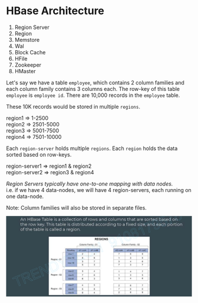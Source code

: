 # HBase Architecture

1. Region Server
2. Region
3. Memstore
4. Wal
5. Block Cache
6. HFile
7. Zookeeper
8. HMaster

Let's say we have a table `employee`, which contains 2 column families and each column family contains 3 columns each. The row-key of this table `employee` is `employee id`.
There are 10,000 records in the `employee` table.

These 10K records would be stored in multiple `regions`. 

region1 => 1-2500 <br>
region2 => 2501-5000 <br>
region3 => 5001-7500 <br>
region4 => 7501-10000 <br>

Each `region-server` holds multiple `regions`. Each `region` holds the data sorted based on row-keys.

region-server1 => region1 & region2 <br>
region-server2 => region3 & region4

*Region Servers typically have one-to-one mapping with data nodes.* <br>
i.e. if we have 4 data-nodes, we will have 4 region-servers, each running on one data-node.

Note: Column families will also be stored in separate files. <br>

<img src="HBase - NoSQL\HBase Table.png"
    alt = "HBase Table storage"
    style ="float: left; margin-right:10px;"/>
